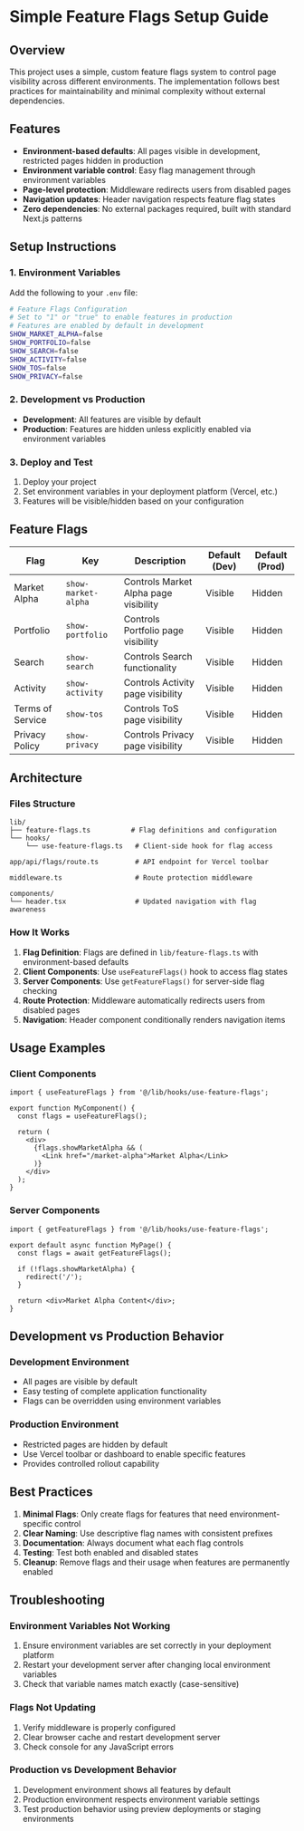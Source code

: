 # Simple Feature Flags Setup Guide

## Overview

This project uses a simple, custom feature flags system to control page visibility across different environments. The implementation follows best practices for maintainability and minimal complexity without external dependencies.

## Features

- **Environment-based defaults**: All pages visible in development, restricted pages hidden in production
- **Environment variable control**: Easy flag management through environment variables
- **Page-level protection**: Middleware redirects users from disabled pages
- **Navigation updates**: Header navigation respects feature flag states
- **Zero dependencies**: No external packages required, built with standard Next.js patterns

## Setup Instructions

### 1. Environment Variables

Add the following to your `.env` file:

```bash
# Feature Flags Configuration
# Set to "1" or "true" to enable features in production
# Features are enabled by default in development
SHOW_MARKET_ALPHA=false
SHOW_PORTFOLIO=false
SHOW_SEARCH=false
SHOW_ACTIVITY=false
SHOW_TOS=false
SHOW_PRIVACY=false
```

### 2. Development vs Production

- **Development**: All features are visible by default
- **Production**: Features are hidden unless explicitly enabled via environment variables

### 3. Deploy and Test

1. Deploy your project
2. Set environment variables in your deployment platform (Vercel, etc.)
3. Features will be visible/hidden based on your configuration

## Feature Flags

| Flag | Key | Description | Default (Dev) | Default (Prod) |
|------|-----|-------------|---------------|----------------|
| Market Alpha | `show-market-alpha` | Controls Market Alpha page visibility | Visible | Hidden |
| Portfolio | `show-portfolio` | Controls Portfolio page visibility | Visible | Hidden |
| Search | `show-search` | Controls Search functionality | Visible | Hidden |
| Activity | `show-activity` | Controls Activity page visibility | Visible | Hidden |
| Terms of Service | `show-tos` | Controls ToS page visibility | Visible | Hidden |
| Privacy Policy | `show-privacy` | Controls Privacy page visibility | Visible | Hidden |

## Architecture

### Files Structure

```
lib/
├── feature-flags.ts          # Flag definitions and configuration
└── hooks/
    └── use-feature-flags.ts   # Client-side hook for flag access

app/api/flags/route.ts         # API endpoint for Vercel toolbar

middleware.ts                  # Route protection middleware

components/
└── header.tsx                 # Updated navigation with flag awareness
```

### How It Works

1. **Flag Definition**: Flags are defined in `lib/feature-flags.ts` with environment-based defaults
2. **Client Components**: Use `useFeatureFlags()` hook to access flag states
3. **Server Components**: Use `getFeatureFlags()` for server-side flag checking
4. **Route Protection**: Middleware automatically redirects users from disabled pages
5. **Navigation**: Header component conditionally renders navigation items

## Usage Examples

### Client Components

```tsx
import { useFeatureFlags } from '@/lib/hooks/use-feature-flags';

export function MyComponent() {
  const flags = useFeatureFlags();
  
  return (
    <div>
      {flags.showMarketAlpha && (
        <Link href="/market-alpha">Market Alpha</Link>
      )}
    </div>
  );
}
```

### Server Components

```tsx
import { getFeatureFlags } from '@/lib/hooks/use-feature-flags';

export default async function MyPage() {
  const flags = await getFeatureFlags();
  
  if (!flags.showMarketAlpha) {
    redirect('/');
  }
  
  return <div>Market Alpha Content</div>;
}
```

## Development vs Production Behavior

### Development Environment
- All pages are visible by default
- Easy testing of complete application functionality
- Flags can be overridden using environment variables

### Production Environment
- Restricted pages are hidden by default
- Use Vercel toolbar or dashboard to enable specific features
- Provides controlled rollout capability

## Best Practices

1. **Minimal Flags**: Only create flags for features that need environment-specific control
2. **Clear Naming**: Use descriptive flag names with consistent prefixes
3. **Documentation**: Always document what each flag controls
4. **Testing**: Test both enabled and disabled states
5. **Cleanup**: Remove flags and their usage when features are permanently enabled

## Troubleshooting

### Environment Variables Not Working
1. Ensure environment variables are set correctly in your deployment platform
2. Restart your development server after changing local environment variables
3. Check that variable names match exactly (case-sensitive)

### Flags Not Updating
1. Verify middleware is properly configured
2. Clear browser cache and restart development server
3. Check console for any JavaScript errors

### Production vs Development Behavior
1. Development environment shows all features by default
2. Production environment respects environment variable settings
3. Test production behavior using preview deployments or staging environments

